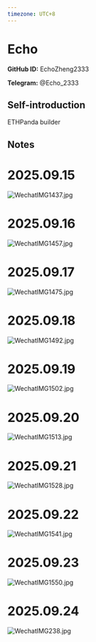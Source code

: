 ```yaml
---
timezone: UTC+8
---
```


# Echo

**GitHub ID:** EchoZheng2333

**Telegram:** @Echo_2333

## Self-introduction

ETHPanda builder

## Notes
<!-- Content_START -->
# 2025.09.15
<!-- DAILY_CHECKIN_2025-09-15_START -->
![WechatIMG1437.jpg](https://raw.githubusercontent.com/IntensiveCoLearning/english_3rd/main/assets/EchoZheng2333/images/2025-09-15-1757948846499-WechatIMG1437.jpg)
<!-- DAILY_CHECKIN_2025-09-15_END -->


# 2025.09.16
<!-- DAILY_CHECKIN_2025-09-16_START -->
![WechatIMG1457.jpg](https://raw.githubusercontent.com/IntensiveCoLearning/english_3rd/main/assets/EchoZheng2333/images/2025-09-16-1758033984888-WechatIMG1457.jpg)
<!-- DAILY_CHECKIN_2025-09-16_END -->


# 2025.09.17
<!-- DAILY_CHECKIN_2025-09-17_START -->
![WechatIMG1475.jpg](https://raw.githubusercontent.com/IntensiveCoLearning/english_3rd/main/assets/EchoZheng2333/images/2025-09-17-1758122505567-WechatIMG1475.jpg)
<!-- DAILY_CHECKIN_2025-09-17_END -->


# 2025.09.18
<!-- DAILY_CHECKIN_2025-09-18_START -->
![WechatIMG1492.jpg](https://raw.githubusercontent.com/IntensiveCoLearning/english_3rd/main/assets/EchoZheng2333/images/2025-09-18-1758206383529-WechatIMG1492.jpg)
<!-- DAILY_CHECKIN_2025-09-18_END -->


# 2025.09.19
<!-- DAILY_CHECKIN_2025-09-19_START -->
![WechatIMG1502.jpg](https://raw.githubusercontent.com/IntensiveCoLearning/english_3rd/main/assets/EchoZheng2333/images/2025-09-19-1758297246684-WechatIMG1502.jpg)
<!-- DAILY_CHECKIN_2025-09-19_END -->


# 2025.09.20
<!-- DAILY_CHECKIN_2025-09-20_START -->
![WechatIMG1513.jpg](https://raw.githubusercontent.com/IntensiveCoLearning/english_3rd/main/assets/EchoZheng2333/images/2025-09-20-1758382898304-WechatIMG1513.jpg)
<!-- DAILY_CHECKIN_2025-09-20_END -->


# 2025.09.21
<!-- DAILY_CHECKIN_2025-09-21_START -->
![WechatIMG1528.jpg](https://raw.githubusercontent.com/IntensiveCoLearning/english_3rd/main/assets/EchoZheng2333/images/2025-09-21-1758470262645-WechatIMG1528.jpg)
<!-- DAILY_CHECKIN_2025-09-21_END -->


# 2025.09.22
<!-- DAILY_CHECKIN_2025-09-22_START -->
![WechatIMG1541.jpg](https://raw.githubusercontent.com/IntensiveCoLearning/english_3rd/main/assets/EchoZheng2333/images/2025-09-22-1758554948530-WechatIMG1541.jpg)
<!-- DAILY_CHECKIN_2025-09-22_END -->


# 2025.09.23
<!-- DAILY_CHECKIN_2025-09-23_START -->
![WechatIMG1550.jpg](https://raw.githubusercontent.com/IntensiveCoLearning/english_3rd/main/assets/EchoZheng2333/images/2025-09-23-1758641583407-WechatIMG1550.jpg)
<!-- DAILY_CHECKIN_2025-09-23_END -->


# 2025.09.24
<!-- DAILY_CHECKIN_2025-09-24_START -->
![WechatIMG238.jpg](https://raw.githubusercontent.com/IntensiveCoLearning/english_3rd/main/assets/EchoZheng2333/images/2025-09-24-1758725859983-WechatIMG238.jpg)
<!-- DAILY_CHECKIN_2025-09-24_END -->
<!-- Content_END -->
